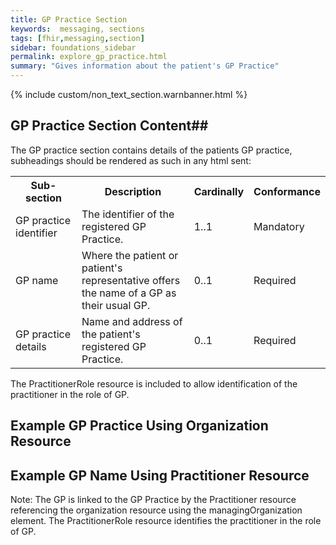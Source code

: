 ```yaml
---
title: GP Practice Section
keywords:  messaging, sections
tags: [fhir,messaging,section]
sidebar: foundations_sidebar
permalink: explore_gp_practice.html
summary: "Gives information about the patient's GP Practice"
---
```

{% include custom/non_text_section.warnbanner.html %}


## GP Practice Section Content##

The GP practice section contains details of the patients GP practice, subheadings should be rendered as such in any html sent:
 
<table width="100%">
<tr>
<th width="25%">Sub-section</th>
<th width="45%">Description</th>
<th width="15%">Cardinally</th>
<th width="15%">Conformance</th>
</tr>
<tr>
<td>GP practice identifier</td>
<td>The identifier of the registered GP Practice.</td>
<td>1..1</td>
<td>Mandatory</td>
</tr>
<tr>
<td>GP name</td>
<td>Where the patient or patient's representative offers the name of a GP as their usual GP.</td>
<td>0..1</td>
<td>Required</td>
</tr>
<tr>
<td>GP practice details</td>
<td>Name and address of the patient's registered GP Practice.
</td>
<td>0..1</td>
<td>Required</td>
</tr>
</table>

The PractitionerRole resource is included to allow identification of the practitioner in the role of GP. 

## Example GP Practice Using Organization Resource ##

<script src="https://gist.github.com/IOPS-DEV/96ebbfe2e8f8f58ca820c7fb0a278bd5.js"></script>

## Example GP Name Using Practitioner Resource ##

Note: The GP is linked to the GP Practice by the Practitioner resource referencing the organization resource using the managingOrganization element. The PractitionerRole resource identifies the practitioner in the role of GP.

<script src="https://gist.github.com/IOPS-DEV/3f5d3d112a125a0d28f449964e0a26c5.js"></script>




